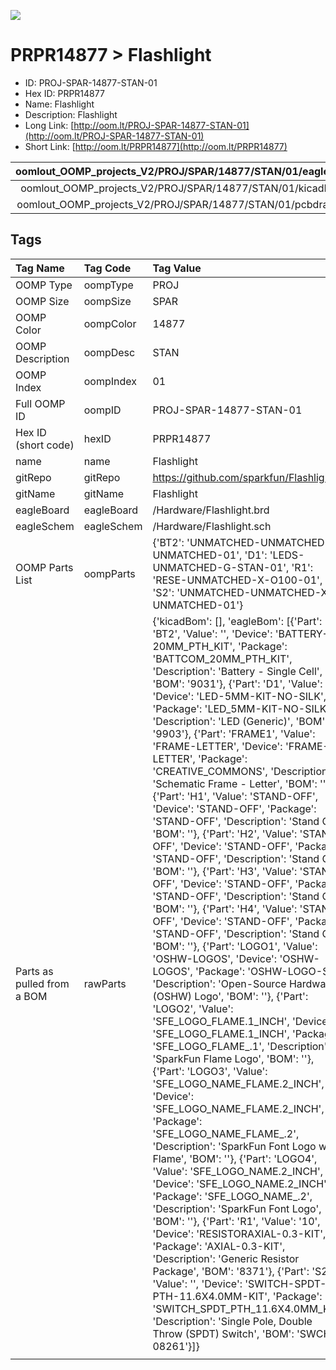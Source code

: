 


  
![][im]
# PRPR14877 > Flashlight

- ID: PROJ-SPAR-14877-STAN-01
- Hex ID: PRPR14877
- Name: Flashlight
- Description: Flashlight
- Long Link: [http://oom.lt/PROJ-SPAR-14877-STAN-01](http://oom.lt/PROJ-SPAR-14877-STAN-01)
- Short Link: [http://oom.lt/PRPR14877](http://oom.lt/PRPR14877)
  

|oomlout_OOMP_projects_V2/PROJ/SPAR/14877/STAN/01/eagleImage.png|oomlout_OOMP_projects_V2/PROJ/SPAR/14877/STAN/01/eagleSchemImage.png|oomlout_OOMP_projects_V2/PROJ/SPAR/14877/STAN/01/kicadPcb3dFront.png|oomlout_OOMP_projects_V2/PROJ/SPAR/14877/STAN/01/kicadPcb3dBack.png|
| :---: | :---: | :---: | :---: |
|oomlout_OOMP_projects_V2/PROJ/SPAR/14877/STAN/01/kicadPcb3d.png|oomlout_OOMP_projects_V2/PROJ/SPAR/14877/STAN/01/bomBack.png|oomlout_OOMP_projects_V2/PROJ/SPAR/14877/STAN/01/bomFront.png|oomlout_OOMP_projects_V2/PROJ/SPAR/14877/STAN/01/pcbdraw.svg|
|oomlout_OOMP_projects_V2/PROJ/SPAR/14877/STAN/01/pcbdrawBack.svg||||

## Tags
  

|Tag Name|Tag Code|Tag Value|
| :--- | :--- | :--- |
|OOMP Type|oompType|PROJ|
|OOMP Size|oompSize|SPAR|
|OOMP Color|oompColor|14877|
|OOMP Description|oompDesc|STAN|
|OOMP Index|oompIndex|01|
|Full OOMP ID|oompID|PROJ-SPAR-14877-STAN-01|
|Hex ID (short code)|hexID|PRPR14877|
|name|name|Flashlight|
|gitRepo|gitRepo|https://github.com/sparkfun/Flashlight|
|gitName|gitName|Flashlight|
|eagleBoard|eagleBoard|/Hardware/Flashlight.brd|
|eagleSchem|eagleSchem|/Hardware/Flashlight.sch|
|OOMP Parts List|oompParts|{'BT2': 'UNMATCHED-UNMATCHED-X-UNMATCHED-01', 'D1': 'LEDS-UNMATCHED-G-STAN-01', 'R1': 'RESE-UNMATCHED-X-O100-01', 'S2': 'UNMATCHED-UNMATCHED-X-UNMATCHED-01'}|
|Parts as pulled from a BOM|rawParts|{'kicadBom': [], 'eagleBom': [{'Part': 'BT2', 'Value': '', 'Device': 'BATTERY-20MM_PTH_KIT', 'Package': 'BATTCOM_20MM_PTH_KIT', 'Description': 'Battery - Single Cell', 'BOM': '9031'}, {'Part': 'D1', 'Value': '', 'Device': 'LED-5MM-KIT-NO-SILK', 'Package': 'LED_5MM-KIT-NO-SILK', 'Description': 'LED (Generic)', 'BOM': '9903'}, {'Part': 'FRAME1', 'Value': 'FRAME-LETTER', 'Device': 'FRAME-LETTER', 'Package': 'CREATIVE_COMMONS', 'Description': 'Schematic Frame - Letter', 'BOM': ''}, {'Part': 'H1', 'Value': 'STAND-OFF', 'Device': 'STAND-OFF', 'Package': 'STAND-OFF', 'Description': 'Stand Off', 'BOM': ''}, {'Part': 'H2', 'Value': 'STAND-OFF', 'Device': 'STAND-OFF', 'Package': 'STAND-OFF', 'Description': 'Stand Off', 'BOM': ''}, {'Part': 'H3', 'Value': 'STAND-OFF', 'Device': 'STAND-OFF', 'Package': 'STAND-OFF', 'Description': 'Stand Off', 'BOM': ''}, {'Part': 'H4', 'Value': 'STAND-OFF', 'Device': 'STAND-OFF', 'Package': 'STAND-OFF', 'Description': 'Stand Off', 'BOM': ''}, {'Part': 'LOGO1', 'Value': 'OSHW-LOGOS', 'Device': 'OSHW-LOGOS', 'Package': 'OSHW-LOGO-S', 'Description': 'Open-Source Hardware (OSHW) Logo', 'BOM': ''}, {'Part': 'LOGO2', 'Value': 'SFE_LOGO_FLAME.1_INCH', 'Device': 'SFE_LOGO_FLAME.1_INCH', 'Package': 'SFE_LOGO_FLAME_.1', 'Description': 'SparkFun Flame Logo', 'BOM': ''}, {'Part': 'LOGO3', 'Value': 'SFE_LOGO_NAME_FLAME.2_INCH', 'Device': 'SFE_LOGO_NAME_FLAME.2_INCH', 'Package': 'SFE_LOGO_NAME_FLAME_.2', 'Description': 'SparkFun Font Logo w/ Flame', 'BOM': ''}, {'Part': 'LOGO4', 'Value': 'SFE_LOGO_NAME.2_INCH', 'Device': 'SFE_LOGO_NAME.2_INCH', 'Package': 'SFE_LOGO_NAME_.2', 'Description': 'SparkFun Font Logo', 'BOM': ''}, {'Part': 'R1', 'Value': '10', 'Device': 'RESISTORAXIAL-0.3-KIT', 'Package': 'AXIAL-0.3-KIT', 'Description': 'Generic Resistor Package', 'BOM': '8371'}, {'Part': 'S2', 'Value': '', 'Device': 'SWITCH-SPDT-PTH-11.6X4.0MM-KIT', 'Package': 'SWITCH_SPDT_PTH_11.6X4.0MM_KIT', 'Description': 'Single Pole, Double Throw (SPDT) Switch', 'BOM': 'SWCH-08261'}]}|
||||



[im]: PROJ/SPAR/14877/STAN/01/kicadPcb3d_450.png
